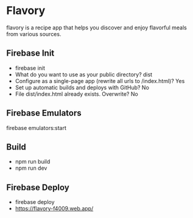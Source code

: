 # Flavory
flavory is a recipe app that helps you discover and enjoy flavorful meals from various sources.

## Firebase Init
- firebase init
- What do you want to use as your public directory? dist
- Configure as a single-page app (rewrite all urls to /index.html)? Yes
- Set up automatic builds and deploys with GitHub? No
- File dist/index.html already exists. Overwrite? No

## Firebase Emulators
firebase emulators:start

## Build
- npm run build
- npm run dev

## Firebase Deploy
- firebase deploy
- https://flavory-f4009.web.app/
